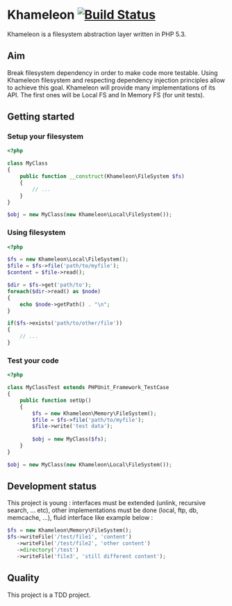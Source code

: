 Khameleon [![Build Status](https://travis-ci.org/Niktux/khameleon.png?branch=master)](https://travis-ci.org/Niktux/khameleon)
=========

Khameleon is a filesystem abstraction layer written in PHP 5.3.


Aim
---
Break filesystem dependency in order to make code more testable. Using Khameleon filesystem and respecting dependency injection principles allow to achieve this goal. Khameleon will provide many implementations of its API. The first ones will be Local FS and In Memory FS (for unit tests).


Getting started
---------------

### Setup your filesystem

```php
<?php

class MyClass
{
    public function __construct(Khameleon\FileSystem $fs)
    {
        // ...
    }
}

$obj = new MyClass(new Khameleon\Local\FileSystem());
```

### Using filesystem

```php
<?php

$fs = new Khameleon\Local\FileSystem();
$file = $fs->file('path/to/myfile');
$content = $file->read();

$dir = $fs->get('path/to');
foreach($dir->read() as $node)
{
    echo $node->getPath() . "\n";
}

if($fs->exists('path/to/other/file'))
{
    // ...
}

```

### Test your code
```php
<?php

class MyClassTest extends PHPUnit_Framework_TestCase
{
    public function setUp()
    {
        $fs = new Khameleon\Memory\FileSystem();
        $file = $fs->file('path/to/myfile');
        $file->write('test data');
        
        $obj = new MyClass($fs);
    }
}

$obj = new MyClass(new Khameleon\Local\FileSystem());
```


Development status
------------------
This project is young : interfaces must be extended (unlink, recursive search, ... etc), other implementations must be done (local, ftp, db, memcache, ...), fluid interface like example below :
```php
$fs = new Khameleon\Memory\FileSystem();
$fs->writeFile('/test/file1', 'content')
   ->writeFile('/test/file2', 'other content')
   ->directory('/test')
   ->writeFile('file3', 'still different content');

```

Quality
-------
This project is a TDD project.

